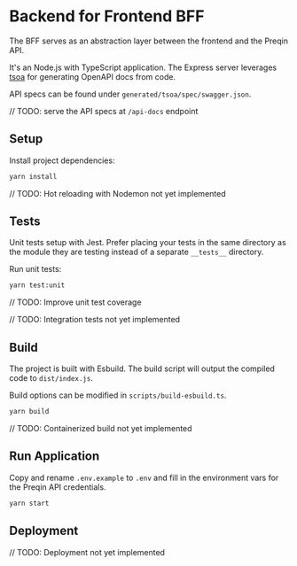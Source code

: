 # Backend for Frontend BFF

The BFF serves as an abstraction layer between the frontend and the Preqin API.

It's an Node.js with TypeScript application. The Express server leverages [tsoa](https://github.com/lukeautry/tsoa) for generating OpenAPI docs from code.

API specs can be found under `generated/tsoa/spec/swagger.json`.

// TODO: serve the API specs at `/api-docs` endpoint

## Setup

Install project dependencies:

```bash
yarn install
```

// TODO: Hot reloading with Nodemon not yet implemented

## Tests

Unit tests setup with Jest. Prefer placing your tests in the same directory as the module they are testing instead of a separate `__tests__` directory.

Run unit tests:

```bash
yarn test:unit
```

// TODO: Improve unit test coverage

// TODO: Integration tests not yet implemented

## Build

The project is built with Esbuild. The build script will output the compiled code to `dist/index.js`.

Build options can be modified in `scripts/build-esbuild.ts`.

```bash
yarn build
```

// TODO: Containerized build not yet implemented

## Run Application

Copy and rename `.env.example` to `.env` and fill in the environment vars for the Preqin API credentials.

```bash
yarn start
```

## Deployment

// TODO: Deployment not yet implemented
